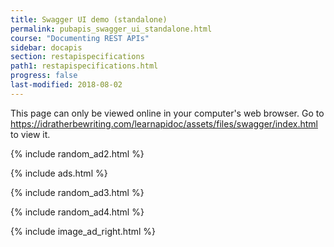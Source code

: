 ```yaml
---
title: Swagger UI demo (standalone)
permalink: pubapis_swagger_ui_standalone.html
course: "Documenting REST APIs"
sidebar: docapis
section: restapispecifications
path1: restapispecifications.html
progress: false
last-modified: 2018-08-02
---
```


<p>This page can only be viewed online in your computer's web browser. Go to <a href="https://idratherbewriting.com/learnapidoc/assets/files/swagger/index.html">https://idratherbewriting.com/learnapidoc/assets/files/swagger/index.html</a> to view it.</p>

{% include random_ad2.html %}

{% include ads.html %}

{% include random_ad3.html %}

{% include random_ad4.html %}

{% include image_ad_right.html %}
